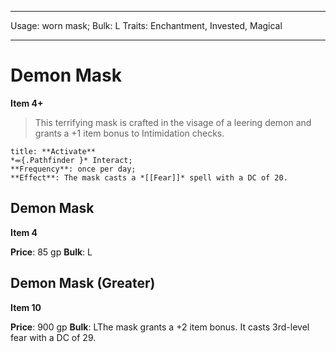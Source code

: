 
---
Usage: worn mask;
Bulk: L
Traits: Enchantment, Invested, Magical

---

# Demon Mask

**Item 4+**

> This terrifying mask is crafted in the visage of a leering demon and grants a +1 item bonus to Intimidation checks.

```ad-embed-ability
title: **Activate**
*⬺{.Pathfinder }* Interact; 
**Frequency**: once per day;
**Effect**: The mask casts a *[[Fear]]* spell with a DC of 20.

```

## Demon Mask

**Item 4**

**Price**: 85 gp
**Bulk**: L

## Demon Mask (Greater)

**Item 10**

**Price**: 900 gp
**Bulk**: LThe mask grants a +2 item bonus. It casts 3rd-level fear with a DC of 29.
